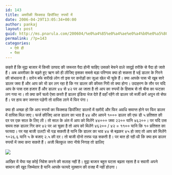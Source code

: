 ```yaml
---
id: 143
title: अमरीकी फिक्सड डिपॉजिट रुपयों में
date: 2006-04-29T13:05:34+00:00
author: pankaj
layout: post
guid: http://ms.pnarula.com/200604/%e0%a4%85%e0%a4%ae%e0%a4%b0%e0%a5%80%e0%a4%95%e0%a5%80-%e0%a4%ab%e0%a4%bf%e0%a4%95%e0%a5%8d%e0%a4%b8%e0%a4%a1-%e0%a4%a1%e0%a4%bf%e0%a4%aa%e0%a5%89%e0%a4%9c%e0%a4%bf%e0%a4%9f-%e0%a4%b0%e0%a5%81%e0%a4%a/
permalink: /?p=143
categories:
  - ऐसे ही
  - पैसा
---
```

<font size="2">कहते हैं कि मूद्रा बाजार में किसी उत्पाद की जरूरत पैदा होनी चाहिए उसको बेचने वाले जादूई तरीके से पैदा हो जाते हैं। अब अमरीका के बढ़ते हुए ऋण को ही लीजिए इसका सबसे बड़ा परिणाम क्या हो सकता है   भई डालर के गिरने की संभावना है। वारेन बफे सरीखे लोग तो इस पर करोड़ों का जूआ खेल भी चुके हैं। क्या आपके पास भी खूब सारे डालर जमा हैं और आप को भी डर लग रहा है कि गर डालर की कीमत गिरी तो क्या होगा। उदाहरण के तौर पर यदि आप के पास दस हजार हैं और डालर ४४ से ४२ पर आ जाता है तो आप का रुपयों के हिसाब से तो बीस का फटका लग गया ना। तो क्या करें चलो ऐसा करते हैं डालर इंडिया भेज देते हैं वहाँ रहेंगे तो डालर जो मर्जी करें अपुन तो सेफ हैं। पर हाय कर जरुरत पड़ेगी तो वापिस लाने में फिर पंगा। </font>

<font size="2">क्या ही अच्छा हो कि आप रुपयों का फिक्सड डिपॉजिट डालरों में खरीदें और फिर अवधि समाप्त होने पर फिर डालर में वापिस मिल जाए। फर्ज कीजिए आज डालर का भाव है ४४ और आपने १००० डालर की एफ डी ५ प्रतिशत की दर पर एक साल के लिए ली। तो साल के अंत में आप को मिलेंगे ४४००० जमा २२०० यानि ४६२००। पर यदि उस समय तक डालर गिर कर ४२ पर आ चुका है तो आप को मिलेंगे ४६२०० / ४२ = ११०० यानि कि १० प्रतिशत का फायदा। पर यह बाजी उलटी भी पड़ सकती है यानि कि डालर का भाव ४४ से बढ़कर ४५ हो जाए तो आप को मिलेंगे १०२६.६ यानि ५ के बजाए २.५ की दर। तो बाजी दोनो तरफ पड़ सकती है। पर बात हो रही थी कि क्या हम डालर   रुपयों में जमा करा सकते हैं। अजी बिल्कुल जरा नीचे निगाह तो डालिए</font>

[![](http://pnarula.com/images/ms/indian-cd.png)](http://www.everbank.com/direct.asp?idpage=pro_wc_cd_t1)

<font size="2">आखिर में   भैया यह कोई निवेश करने की सलाह नहीं है। मुद्रा बाजार बहुत घटता बढ़ता रहता है व सवारी अपने सामान की खुद जिम्मेवार है यानि आपके फायदे नुक्सान की वजह मैं नहीं होउगा।</font>
